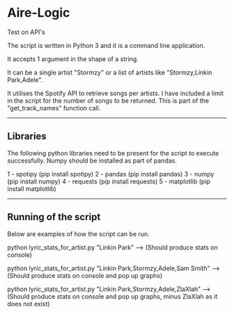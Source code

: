 # Aire-Logic
Test on API's

The script is written in Python 3 and it is a command line application.

It accepts 1 argument in the shape of a string.

It can be a single artist "Stormzy" or a list of artists like "Stormzy,Linkin Park,Adele".

It utilises the Spotify API to retrieve songs per artists. 
I have included a limit in the script for the number of songs to be returned. This is part of the 
"get_track_names" function call.

-----------------------------------------------------------------------------------------
Libraries
-----------------------------------------------------------------------------------------
The following python libraries need to be present for the script to execute successfully. 
Numpy should be installed as part of pandas.

1 - spotipy     (pip install spotipy)
2 - pandas      (pip install pandas)
3 - numpy       (pip install numpy)
4 - requests    (pip install requests)
5 - matplotlib  (pip install matplotlib)

-----------------------------------------------------------------------------------------
Running of the script
-----------------------------------------------------------------------------------------
Below are examples of how the script can be run.

python lyric_stats_for_artist.py "Linkin Park"
  --> (Should produce stats on console)

python lyric_stats_for_artist.py "Linkin Park,Stormzy,Adele,Sam Smith"
  --> (Should produce stats on console and pop up graphs)

python lyric_stats_for_artist.py "Linkin Park,Stormzy,Adele,ZlaXlah"
  --> (Should produce stats on console and pop up graphs, minus ZlaXlah as it does not exist)

